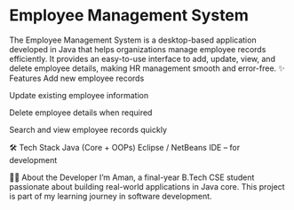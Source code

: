  # Employee Management System
The Employee Management System is a desktop-based application developed in Java that helps organizations manage employee records efficiently. It provides an easy-to-use interface to add, update, view, and delete employee details, making HR management smooth and error-free.
✨ Features
Add new employee records

Update existing employee information

Delete employee details when required

Search and view employee records quickly

🛠 Tech Stack
Java (Core + OOPs)
Eclipse / NetBeans IDE – for development

🙋‍♂️ About the Developer
I’m Aman, a final-year B.Tech CSE student passionate about building real-world applications in Java core. This project is part of my learning journey in software development.
